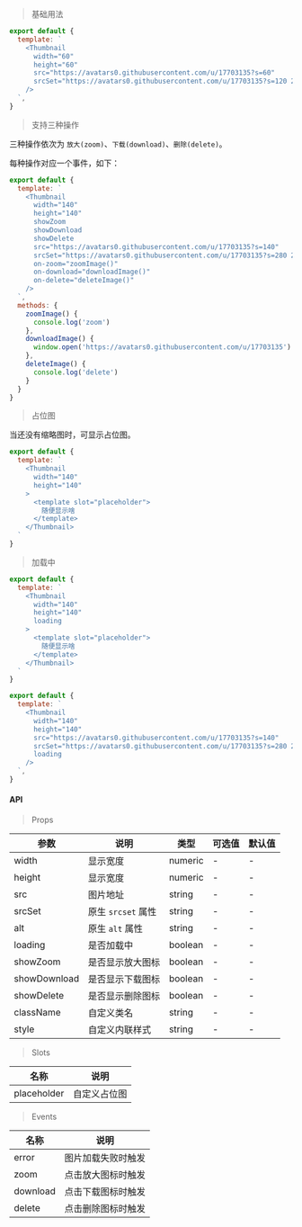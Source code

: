 > 基础用法

```js
export default {
  template: `
    <Thumbnail
      width="60"
      height="60"
      src="https://avatars0.githubusercontent.com/u/17703135?s=60"
      srcSet="https://avatars0.githubusercontent.com/u/17703135?s=120 2x"
    />
  `,
}
```

> 支持三种操作

三种操作依次为 `放大(zoom)`、`下载(download)`、`删除(delete)`。

每种操作对应一个事件，如下：

```js
export default {
  template: `
    <Thumbnail
      width="140"
      height="140"
      showZoom
      showDownload
      showDelete
      src="https://avatars0.githubusercontent.com/u/17703135?s=140"
      srcSet="https://avatars0.githubusercontent.com/u/17703135?s=280 2x"
      on-zoom="zoomImage()"
      on-download="downloadImage()"
      on-delete="deleteImage()"
    />
  `,
  methods: {
    zoomImage() {
      console.log('zoom')
    },
    downloadImage() {
      window.open('https://avatars0.githubusercontent.com/u/17703135')
    },
    deleteImage() {
      console.log('delete')
    }
  }
}
```

> 占位图

当还没有缩略图时，可显示占位图。

```js
export default {
  template: `
    <Thumbnail
      width="140"
      height="140"
    >
      <template slot="placeholder">
        随便显示啥
      </template>
    </Thumbnail>
  `
}
```

> 加载中

```js
export default {
  template: `
    <Thumbnail
      width="140"
      height="140"
      loading
    >
      <template slot="placeholder">
        随便显示啥
      </template>
    </Thumbnail>
  `
}
```

```js
export default {
  template: `
    <Thumbnail
      width="140"
      height="140"
      src="https://avatars0.githubusercontent.com/u/17703135?s=140"
      srcSet="https://avatars0.githubusercontent.com/u/17703135?s=280 2x"
      loading
    />
  `,
}
```


#### API

> Props

参数 | 说明 | 类型 | 可选值 | 默认值
---|---|---|---|---
width | 显示宽度 | numeric | - | -
height | 显示宽度 | numeric | - | -
src | 图片地址 | string | - | -
srcSet | 原生 `srcset` 属性 | string | - | -
alt | 原生 `alt` 属性 | string | - | -
loading | 是否加载中 | boolean | - | -
showZoom | 是否显示放大图标 | boolean | - | -
showDownload | 是否显示下载图标 | boolean | - | -
showDelete | 是否显示删除图标 | boolean | - | -
className | 自定义类名 | string | - | -
style | 自定义内联样式 | string | - | -

> Slots

名称 | 说明
---|---
placeholder | 自定义占位图

> Events

名称 | 说明
---|---
error | 图片加载失败时触发
zoom | 点击放大图标时触发
download | 点击下载图标时触发
delete | 点击删除图标时触发